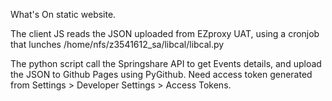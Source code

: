 What's On static website.

The client JS reads the JSON uploaded from EZproxy UAT,
using a cronjob that lunches 
/home/nfs/z3541612_sa/libcal/libcal.py 

The python script call the Springshare API to get Events details,
and upload the JSON to Github Pages using PyGithub. 
Need access token generated from Settings > Developer Settings > Access Tokens. 
